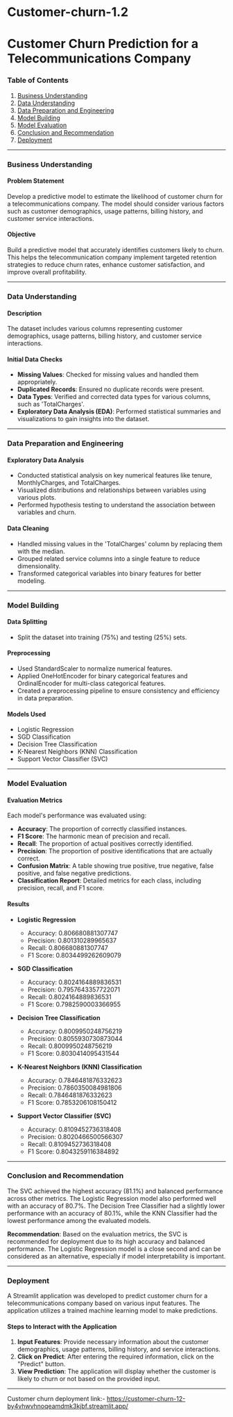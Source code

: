 # Customer-churn-1.2

# Customer Churn Prediction for a Telecommunications Company

### Table of Contents
1. [Business Understanding](#business-understanding)
2. [Data Understanding](#data-understanding)
3. [Data Preparation and Engineering](#data-preparation-and-engineering)
4. [Model Building](#model-building)
5. [Model Evaluation](#model-evaluation)
6. [Conclusion and Recommendation](#conclusion-and-recommendation)
7. [Deployment](#deployment)

---

### Business Understanding

#### Problem Statement
Develop a predictive model to estimate the likelihood of customer churn for a telecommunications company. The model should consider various factors such as customer demographics, usage patterns, billing history, and customer service interactions.

#### Objective
Build a predictive model that accurately identifies customers likely to churn. This helps the telecommunication company implement targeted retention strategies to reduce churn rates, enhance customer satisfaction, and improve overall profitability.

---

### Data Understanding

#### Description
The dataset includes various columns representing customer demographics, usage patterns, billing history, and customer service interactions.

#### Initial Data Checks
- **Missing Values**: Checked for missing values and handled them appropriately.
- **Duplicated Records**: Ensured no duplicate records were present.
- **Data Types**: Verified and corrected data types for various columns, such as 'TotalCharges'.
- **Exploratory Data Analysis (EDA)**: Performed statistical summaries and visualizations to gain insights into the dataset.

---

### Data Preparation and Engineering

#### Exploratory Data Analysis
- Conducted statistical analysis on key numerical features like tenure, MonthlyCharges, and TotalCharges.
- Visualized distributions and relationships between variables using various plots.
- Performed hypothesis testing to understand the association between variables and churn.

#### Data Cleaning
- Handled missing values in the 'TotalCharges' column by replacing them with the median.
- Grouped related service columns into a single feature to reduce dimensionality.
- Transformed categorical variables into binary features for better modeling.

---

### Model Building

#### Data Splitting
- Split the dataset into training (75%) and testing (25%) sets.

#### Preprocessing
- Used StandardScaler to normalize numerical features.
- Applied OneHotEncoder for binary categorical features and OrdinalEncoder for multi-class categorical features.
- Created a preprocessing pipeline to ensure consistency and efficiency in data preparation.

#### Models Used
- Logistic Regression
- SGD Classification
- Decision Tree Classification
- K-Nearest Neighbors (KNN) Classification
- Support Vector Classifier (SVC)

---

### Model Evaluation

#### Evaluation Metrics
Each model's performance was evaluated using:
- **Accuracy**: The proportion of correctly classified instances.
- **F1 Score**: The harmonic mean of precision and recall.
- **Recall**: The proportion of actual positives correctly identified.
- **Precision**: The proportion of positive identifications that are actually correct.
- **Confusion Matrix**: A table showing true positive, true negative, false positive, and false negative predictions.
- **Classification Report**: Detailed metrics for each class, including precision, recall, and F1 score.

#### Results
- **Logistic Regression**
  - Accuracy: 0.806680881307747
  - Precision: 0.801310289965637
  - Recall: 0.806680881307747
  - F1 Score: 0.8034499262609079

- **SGD Classification**
  - Accuracy: 0.8024164889836531
  - Precision: 0.7957643357722071
  - Recall: 0.8024164889836531
  - F1 Score: 0.7982590003366955

- **Decision Tree Classification**
  - Accuracy: 0.8009950248756219
  - Precision: 0.8055930730873044
  - Recall: 0.8009950248756219
  - F1 Score: 0.8030414095431544

- **K-Nearest Neighbors (KNN) Classification**
  - Accuracy: 0.7846481876332623
  - Precision: 0.7860350084981806
  - Recall: 0.7846481876332623
  - F1 Score: 0.7853206108150412

- **Support Vector Classifier (SVC)**
  - Accuracy: 0.8109452736318408
  - Precision: 0.8020466500566307
  - Recall: 0.8109452736318408
  - F1 Score: 0.8043259116384892

---

### Conclusion and Recommendation

The SVC achieved the highest accuracy (81.1%) and balanced performance across other metrics. The Logistic Regression model also performed well with an accuracy of 80.7%. The Decision Tree Classifier had a slightly lower performance with an accuracy of 80.1%, while the KNN Classifier had the lowest performance among the evaluated models.

**Recommendation**: Based on the evaluation metrics, the SVC is recommended for deployment due to its high accuracy and balanced performance. The Logistic Regression model is a close second and can be considered as an alternative, especially if model interpretability is important.

---

### Deployment

A Streamlit application was developed to predict customer churn for a telecommunications company based on various input features. The application utilizes a trained machine learning model to make predictions.

#### Steps to Interact with the Application
1. **Input Features**: Provide necessary information about the customer demographics, usage patterns, billing history, and service interactions.
2. **Click on Predict**: After entering the required information, click on the "Predict" button.
3. **View Prediction**: The application will display whether the customer is likely to churn or not based on the provided input.

---



Customer churn
deployment link:-
https://customer-churn-12-by4vhwvhnoqeamdmk3kjbf.streamlit.app/
